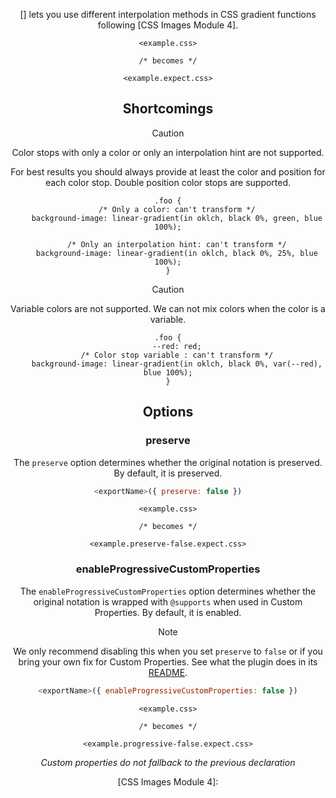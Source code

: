 <!-- Available Variables: -->
<!-- <humanReadableName> PostCSS Your Plugin -->
<!-- <exportName> postcssYourPlugin -->
<!-- <packageName> @csstools/postcss-your-plugin -->
<!-- <packageVersion> 1.0.0 -->
<!-- <packagePath> plugins/postcss-your-plugin -->
<!-- <cssdbId> your-feature -->
<!-- <specUrl> https://www.w3.org/TR/css-color-4/#funcdef-color -->
<!-- <example.css> file contents for examples/example.css -->
<!-- <header> -->
<!-- <usage> usage instructions -->
<!-- <envSupport> -->
<!-- <corsWarning> -->
<!-- <linkList> -->
<!-- <parallelBuildsNotice> -->
<!-- to generate : npm run docs -->

<header>

[<humanReadableName>] lets you use different interpolation methods in CSS gradient functions following [CSS Images Module 4].

```pcss
<example.css>

/* becomes */

<example.expect.css>
```

## Shortcomings

> [!CAUTION]
> Color stops with only a color or only an interpolation hint are not supported.

For best results you should always provide at least the color and position for each color stop.
Double position color stops are supported.

```pcss
.foo {
	/* Only a color: can't transform */
	background-image: linear-gradient(in oklch, black 0%, green, blue 100%);

	/* Only an interpolation hint: can't transform */
	background-image: linear-gradient(in oklch, black 0%, 25%, blue 100%);
}
```

> [!CAUTION]
> Variable colors are not supported.
> We can not mix colors when the color is a variable.

```pcss
.foo {
	--red: red;
	/* Color stop variable : can't transform */
	background-image: linear-gradient(in oklch, black 0%, var(--red), blue 100%);
}
```

<usage>

<envSupport>

## Options

### preserve

The `preserve` option determines whether the original notation
is preserved. By default, it is preserved.

```js
<exportName>({ preserve: false })
```

```pcss
<example.css>

/* becomes */

<example.preserve-false.expect.css>
```

### enableProgressiveCustomProperties

The `enableProgressiveCustomProperties` option determines whether the original notation
is wrapped with `@supports` when used in Custom Properties. By default, it is enabled.

> [!NOTE]
> We only recommend disabling this when you set `preserve` to `false` or if you bring your own fix for Custom Properties. See what the plugin does in its [README](https://github.com/csstools/postcss-plugins/tree/main/plugins/postcss-progressive-custom-properties#readme).

```js
<exportName>({ enableProgressiveCustomProperties: false })
```

```pcss
<example.css>

/* becomes */

<example.progressive-false.expect.css>
```

_Custom properties do not fallback to the previous declaration_

<linkList>
[CSS Images Module 4]: <specUrl>
